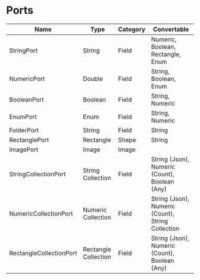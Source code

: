 # Ports

| Name                    | Type                 | Category | Convertable                                       |
| ----------------------- | -------------------- | -------- | ------------------------------------------------- |
| StringPort              | String               | Field    | Numeric, Boolean, Rectangle, Enum                 |
| NumericPort             | Double               | Field    | String, Boolean, Enum                             |
| BooleanPort             | Boolean              | Field    | String, Numeric                                   |
| EnumPort                | Enum                 | Field    | String, Numeric                                   |
| FolderPort              | String               | Field    | String                                            |
| RectanglePort           | Rectangle            | Shape    | String                                            |
| ImagePort               | Image                | Image    |                                                   |
| StringCollectionPort    | String Collection    | Field    | String (Json), Numeric (Count), Boolean (Any)     |
| NumericCollectionPort   | Numeric Collection   | Field    | String (Json), Numeric (Count), String Collection |
| RectangleCollectionPort | Rectangle Collection | Field    | String (Json), Numeric (Count), Boolean (Any)     |
